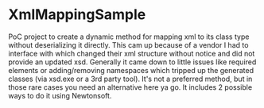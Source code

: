 # XmlMappingSample
PoC project to create a dynamic method for mapping xml to its class type without deserializing it directly. This cam up because of a vendor I had to interface with which changed their xml structure without notice and did not provide an updated xsd. Generally it came down to little issues like required elements or adding/removing namespaces which tripped up the generated classes (via xsd.exe or a 3rd party tool). It's not a preferred method, but in those rare cases you need an alternative here ya go. It includes 2 possible ways to do it using Newtonsoft.
